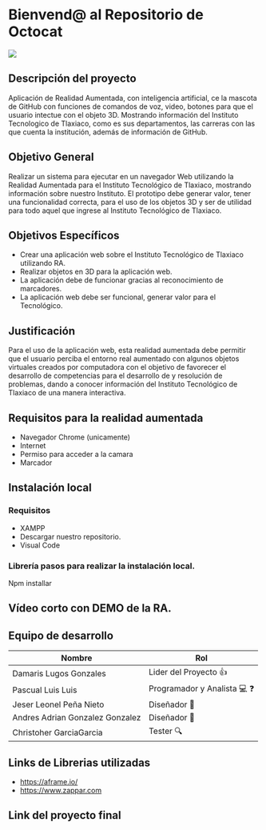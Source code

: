 # **Bienvend@ al Repositorio de Octocat**
<img src="https://user-images.githubusercontent.com/62117067/173270898-aaa65555-ce06-4fdc-b671-65fe422bec2f.gif">

## Descripción del proyecto 
Aplicación de Realidad Aumentada, con inteligencia artificial, ce la mascota de GitHub con funciones de comandos de voz, video, botones para que el usuario intectue con el objeto 3D. Mostrando información del Instituto Tecnologico de Tlaxiaco, como es sus departamentos, las carreras con las que cuenta la institución, además de información de GitHub. 

## Objetivo General 
Realizar un sistema para ejecutar en un navegador Web utilizando la Realidad Aumentada para el Instituto Tecnológico de Tlaxiaco, mostrando información sobre nuestro Instituto. El prototipo debe generar valor, tener una funcionalidad correcta, para el uso de los objetos 3D y  ser de utilidad para todo aquel que ingrese al Instituto Tecnológico de Tlaxiaco.

## Objetivos Específicos 
* Crear una aplicación web sobre el Instituto Tecnológico de Tlaxiaco utilizando RA.
* Realizar objetos en 3D para la aplicación web.
* La aplicación debe de funcionar gracias al reconocimiento de marcadores.
* La aplicación web debe ser funcional, generar valor para el Tecnológico.

## Justificación 
Para el uso de la aplicación web, esta realidad aumentada debe permitir que el usuario perciba el entorno real aumentado con algunos objetos virtuales creados por computadora con el objetivo de favorecer el  desarrollo de competencias para el desarrollo de y resolución de problemas, dando a conocer información del Instituto Tecnológico de Tlaxiaco de una manera interactiva.

## Requisitos para la realidad aumentada 
* Navegador Chrome (unicamente) 
* Internet
* Permiso para acceder a la camara  
* Marcador 

## Instalación  local 
### Requisitos 
* XAMPP 
* Descargar nuestro repositorio.
* Visual Code

### Librería pasos para realizar la instalación local.
Npm installar  

## Vídeo corto con DEMO de la RA. 
## Equipo de desarrollo
| **Nombre** | **Rol** | 
  |------------|-----|
  |Damaris Lugos Gonzales | Lider del Proyecto :+1:
  |Pascual Luis Luis    |Programador y Analista :computer: :question:
  |Jeser Leonel Peña Nieto| Diseñador :dizzy:
  |Andres Adrian Gonzalez Gonzalez | Diseñador :dizzy:
  |Christoher GarciaGarcia| Tester :mag:
  
## Links de Librerias utilizadas 
* https://aframe.io/
* https://www.zappar.com
## Link del proyecto final 
